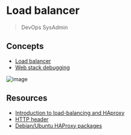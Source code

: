 # Load balancer 
> DevOps
> SysAdmin
## Concepts 

* [Load balancer](https://intranet.alxswe.com/concepts/46)
* [Web stack debugging](https://intranet.alxswe.com/concepts/68)

![image](https://github.com/RichardMiruka/alx-system_engineering-devops/assets/105627752/482df8e8-3abb-4a5d-be0d-a43adb3caa41)

## Resources 

* [Introduction to load-balancing and HAproxy](https://intranet.alxswe.com/rltoken/B7f3oz8i3Xvvom_YQZzLnQ)
* [HTTP header](https://intranet.alxswe.com/rltoken/sZ9v3Vq2tgLwN_PWVQketw)
* [Debian/Ubuntu HAProxy packages](https://intranet.alxswe.com/rltoken/2VRAgtKKR9g6Xfb0xzGiSg)
